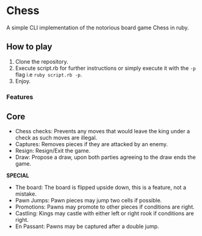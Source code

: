 # Chess

A simple CLI implementation of the notorious board game Chess in ruby.

 ## How to play
 1. Clone the repository.
 2. Execute script.rb for further instructions or simply execute it with the `-p` flag i.e `ruby script.rb -p`.
 3. Enjoy.

### Features
## Core
 - Chess checks: Prevents any moves that would leave the king under a check as such moves are illegal.
 - Captures: Removes pieces if they are attacked by an enemy.
 - Resign: Resign/Exit the game.
 - Draw: Propose a draw, upon both parties agreeing to the draw ends the game.
 
 **SPECIAL**
 - The board: The board is flipped upside down, this is a feature, not a mistake.
 - Pawn Jumps: Pawn pieces may jump two cells if possible.
 - Promotions: Pawns may promote to other pieces if conditions are right.
 - Castling: Kings may castle with either left or right rook if conditions are right.
 - En Passant: Pawns may be captured after a double jump.

 

